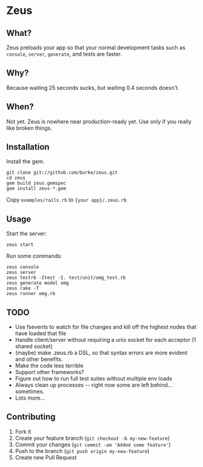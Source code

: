 # Zeus

## What?

Zeus preloads your app so that your normal development tasks such as `console`, `server`, `generate`, and tests are faster.

## Why?

Because waiting 25 seconds sucks, but waiting 0.4 seconds doesn't.

## When?

Not yet. Zeus is nowhere near production-ready yet. Use only if you really like broken things.

## Installation

Install the gem.

    git clone git://github.com/burke/zeus.git
    cd zeus
    gem build zeus.gemspec
    gem install zeus-*.gem

Copy `examples/rails.rb` to `{your app}/.zeus.rb`

## Usage

Start the server:

    zeus start

Run some commands:

    zeus console
    zeus server
    zeus testrb -Itest -I. test/unit/omg_test.rb
    zeus generate model omg
    zeus rake -T
    zeus runner omg.rb

## TODO

* Use fsevents to watch for file changes and kill off the highest nodes that have loaded that file
* Handle client/server without requiring a unix socket for each acceptor (1 shared socket)
* (maybe) make .zeus.rb a DSL, so that syntax errors are more evident and other benefits.
* Make the code less terrible
* Support other frameworks?
* Figure out how to run full test suites without multiple env loads
* Always clean up processes -- right now some are left behind... sometimes.
* Lots more...

## Contributing

1. Fork it
2. Create your feature branch (`git checkout -b my-new-feature`)
3. Commit your changes (`git commit -am 'Added some feature'`)
4. Push to the branch (`git push origin my-new-feature`)
5. Create new Pull Request
